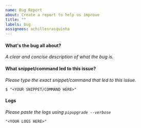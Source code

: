```yaml
---
name: Bug Report
about: Create a report to help us improve
title: ""
labels: bug
assignees: achillesrasquinha
---
```


#### What's the bug all about?

*A clear and concise description of what the bug is.*

#### What snippet/command led to this issue?

*Please type the exact snippet/command that led to this issue.*

```
$ "<YOUR SNIPPET/COMMAND HERE>"
```

#### Logs

*Please paste the logs using `pipupgrade --verbose`*

```
"<YOUR LOGS HERE>"
```